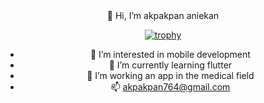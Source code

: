 <center>👋 Hi, I’m akpakpan aniekan<center>
  
  [![trophy](https://github-profile-trophy.vercel.app/?username=aniekan12)](https://github.com/ryo-ma/github-profile-trophy)


- 👀 I’m interested in mobile development 
- 🌱 I’m currently learning flutter 
- 💞️ I’m working an app in the medical field
- 📫 akpakpan764@gmail.com

<!---
aniekan12/aniekan12 is a ✨ special ✨ repository because its `README.md` (this file) appears on your GitHub profile.
You can click the Preview link to take a look at your changes.
--->
